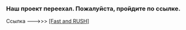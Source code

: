 ### Наш проект переехал. Пожалуйста, пройдите по ссылке.

Ссылка --->>> [[Fast and RUSH]](https://fast-and-rush.netlify.app/)

